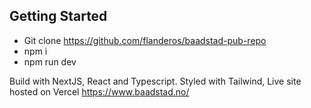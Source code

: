 

## Getting Started

- Git clone https://github.com/flanderos/baadstad-pub-repo
- npm i
- npm run dev

Build with NextJS, React and Typescript. Styled with Tailwind, Live site hosted on Vercel https://www.baadstad.no/
